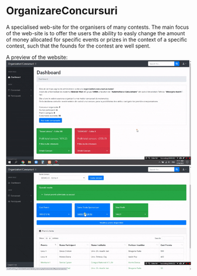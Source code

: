 # OrganizareConcursuri

A specialised web-site for the organisers of many contests. The main focus of the web-site is to offer the users the ability to easly change the amount of money allocated for specific events or prizes in the context of a specific contest, such that the founds for the contest are well spent.

A preview of the website:
![](org-1.gif)
![](org-2.gif)
